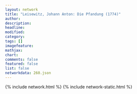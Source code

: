 ```yaml
---
layout: network
title: "Leisewitz, Johann Anton: Die Pfandung (1774)"
author:
description:
headline:
modified:
category:
tags: []
imagefeature: 
mathjax: 
chart: 
comments: false
featured: false
list: false
networkdata: 260.json
---
```

{% include network.html %}
{% include network-static.html %}
